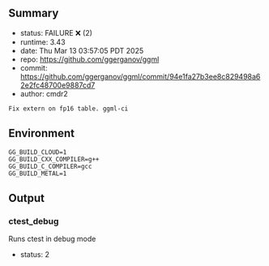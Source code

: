## Summary

- status:  FAILURE ❌ (2)
- runtime: 3.43
- date:    Thu Mar 13 03:57:05 PDT 2025
- repo:    https://github.com/ggerganov/ggml
- commit:  https://github.com/ggerganov/ggml/commit/94e1fa27b3ee8c829498a62e2fc48700e9887cd7
- author:  cmdr2
```
Fix extern on fp16 table. ggml-ci
```

## Environment

```
GG_BUILD_CLOUD=1
GG_BUILD_CXX_COMPILER=g++
GG_BUILD_C_COMPILER=gcc
GG_BUILD_METAL=1
```

## Output

### ctest_debug

Runs ctest in debug mode
- status: 2
```

```

